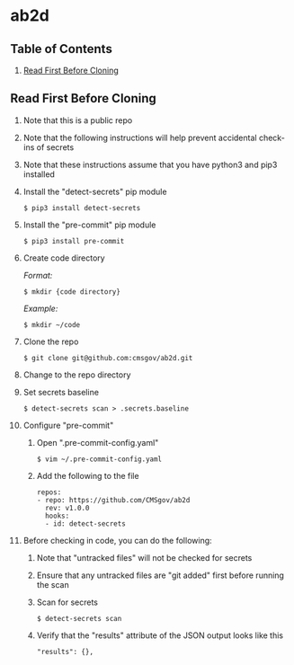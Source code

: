 # ab2d

## Table of Contents

1. [Read First Before Cloning](#read-first-before-cloning)

## Read First Before Cloning

1. Note that this is a public repo

1. Note that the following instructions will help prevent accidental check-ins of secrets

1. Note that these instructions assume that you have python3 and pip3 installed

1. Install the "detect-secrets" pip module

   ```ShellSession
   $ pip3 install detect-secrets
   ```

1. Install the "pre-commit" pip module

   ```ShellSession
   $ pip3 install pre-commit
   ```

1. Create code directory

   *Format:*
   
   ```ShellSession
   $ mkdir {code directory}
   ```

   *Example:*
   
   ```ShellSession
   $ mkdir ~/code
   ```

1. Clone the repo

   ```ShellSession
   $ git clone git@github.com:cmsgov/ab2d.git
   ```

1. Change to the repo directory

1. Set secrets baseline

   ```ShellSession
   $ detect-secrets scan > .secrets.baseline
   ```

1. Configure "pre-commit"

   1. Open ".pre-commit-config.yaml"

      ```ShellSession
      $ vim ~/.pre-commit-config.yaml
      ```

   1. Add the following to the file

      ```
      repos:
      - repo: https://github.com/CMSgov/ab2d
        rev: v1.0.0
        hooks:
        - id: detect-secrets
      ```

1. Before checking in code, you can do the following:

   1. Note that "untracked files" will not be checked for secrets
   
   1. Ensure that any untracked files are "git added" first before running the scan
   
   1. Scan for secrets

      ```ShellSession
      $ detect-secrets scan
      ```

   1. Verify that the "results" attribute of the JSON output looks like this

      ```
      "results": {},
      ```

